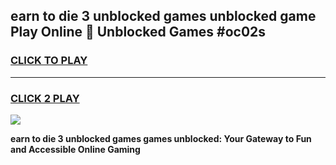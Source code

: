 
## earn to die 3 unblocked games unblocked game Play Online 👋 Unblocked Games #oc02s
<h3>
<a href="https://premium.freeplayer.one?title=earn_to_die_3_unblocked_games&ref=21F">CLICK TO PLAY</a></h3>
<hr>

<h3>
<a href="https://premium.freeplayer.one?title=earn_to_die_3_unblocked_games&ref=21F">CLICK 2 PLAY</a>
  
</h3>

<a href="https://premium.freeplayer.one?title=earn_to_die_3_unblocked_games&ref=21F/"><img src="https://clearcache.store/games.png"></a>


**earn to die 3 unblocked games games unblocked: Your Gateway to Fun and Accessible Online Gaming**
